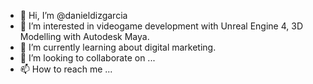 - 👋 Hi, I’m @danieldizgarcia
- 👀 I’m interested in videogame development with Unreal Engine 4, 3D Modelling with Autodesk Maya. 
- 🌱 I’m currently learning about digital marketing.
- 💞️ I’m looking to collaborate on ...
- 📫 How to reach me ...

<!---
danieldizgarcia/danieldizgarcia is a ✨ special ✨ repository because its `README.md` (this file) appears on your GitHub profile.
You can click the Preview link to take a look at your changes.
--->
